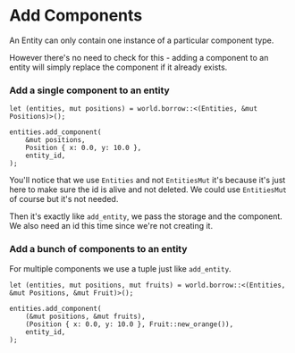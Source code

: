 # Add Components 

An Entity can only contain one instance of a particular component type.

However there's no need to check for this - adding a component to an entity will simply replace the component if it already exists.

### Add a single component to an entity

```rust, noplaypen
let (entities, mut positions) = world.borrow::<(Entities, &mut Positions)>();

entities.add_component(
    &mut positions,
    Position { x: 0.0, y: 10.0 },
    entity_id,
);
```

You'll notice that we use `Entities` and not `EntitiesMut` it's because it's just here to make sure the id is alive and not deleted. We could use `EntitiesMut` of course but it's not needed.

Then it's exactly like `add_entity`, we pass the storage and the component. We also need an id this time since we're not creating it.

### Add a bunch of components to an entity

For multiple components we use a tuple just like `add_entity`.

```rust, noplaypen
let (entities, mut positions, mut fruits) = world.borrow::<(Entities, &mut Positions, &mut Fruit)>();

entities.add_component(
    (&mut positions, &mut fruits),
    (Position { x: 0.0, y: 10.0 }, Fruit::new_orange()),
    entity_id,
);
```
